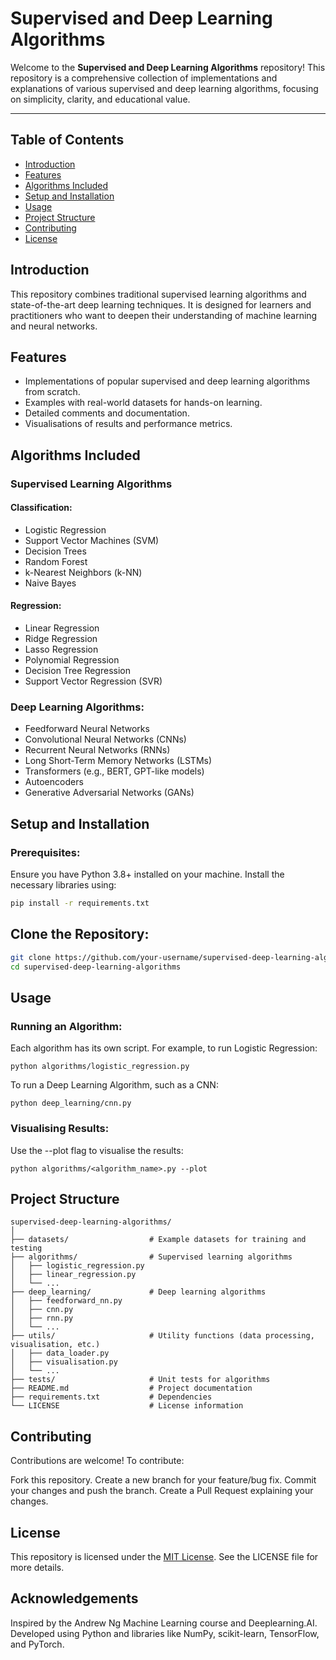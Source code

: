 # Supervised and Deep Learning Algorithms

Welcome to the **Supervised and Deep Learning Algorithms** repository! This repository is a comprehensive collection of implementations and explanations of various supervised and deep learning algorithms, focusing on simplicity, clarity, and educational value.

---

## Table of Contents

- [Introduction](#introduction)
- [Features](#features)
- [Algorithms Included](#algorithms-included)
- [Setup and Installation](#setup-and-installation)
- [Usage](#usage)
- [Project Structure](#project-structure)
- [Contributing](#contributing)
- [License](#license)


## Introduction

This repository combines traditional supervised learning algorithms and state-of-the-art deep learning techniques. It is designed for learners and practitioners who want to deepen their understanding of machine learning and neural networks.


## Features

- Implementations of popular supervised and deep learning algorithms from scratch.
- Examples with real-world datasets for hands-on learning.
- Detailed comments and documentation.
- Visualisations of results and performance metrics.


## Algorithms Included

### Supervised Learning Algorithms

#### Classification:
- Logistic Regression
- Support Vector Machines (SVM)
- Decision Trees
- Random Forest
- k-Nearest Neighbors (k-NN)
- Naive Bayes

#### Regression:
- Linear Regression
- Ridge Regression
- Lasso Regression
- Polynomial Regression
- Decision Tree Regression
- Support Vector Regression (SVR)


### Deep Learning Algorithms:
- Feedforward Neural Networks
- Convolutional Neural Networks (CNNs)
- Recurrent Neural Networks (RNNs)
- Long Short-Term Memory Networks (LSTMs)
- Transformers (e.g., BERT, GPT-like models)
- Autoencoders
- Generative Adversarial Networks (GANs)


## Setup and Installation

### Prerequisites:
Ensure you have Python 3.8+ installed on your machine. Install the necessary libraries using:
```bash
pip install -r requirements.txt
```

## Clone the Repository:
```bash
git clone https://github.com/your-username/supervised-deep-learning-algorithms.git
cd supervised-deep-learning-algorithms
```

## Usage
### Running an Algorithm:
Each algorithm has its own script. For example, to run Logistic Regression:
```
python algorithms/logistic_regression.py
```
To run a Deep Learning Algorithm, such as a CNN:
```
python deep_learning/cnn.py
```
### Visualising Results:
Use the --plot flag to visualise the results:
```
python algorithms/<algorithm_name>.py --plot
```

## Project Structure

```
supervised-deep-learning-algorithms/
│
├── datasets/                  # Example datasets for training and testing
├── algorithms/                # Supervised learning algorithms
│   ├── logistic_regression.py
│   ├── linear_regression.py
│   └── ...
├── deep_learning/             # Deep learning algorithms
│   ├── feedforward_nn.py
│   ├── cnn.py
│   ├── rnn.py
│   └── ...
├── utils/                     # Utility functions (data processing, visualisation, etc.)
│   ├── data_loader.py
│   ├── visualisation.py
│   └── ...
├── tests/                     # Unit tests for algorithms
├── README.md                  # Project documentation
├── requirements.txt           # Dependencies
└── LICENSE                    # License information
```

## Contributing
Contributions are welcome! To contribute:

Fork this repository.
Create a new branch for your feature/bug fix.
Commit your changes and push the branch.
Create a Pull Request explaining your changes.

## License
This repository is licensed under the [MIT License](https://github.com/Rawatpri/Supervised-and-Deep-Learning-Algorithms/blob/main/LICENSE
). See the LICENSE file for more details. 
## Acknowledgements
Inspired by the Andrew Ng Machine Learning course and Deeplearning.AI.
Developed using Python and libraries like NumPy, scikit-learn, TensorFlow, and PyTorch.



